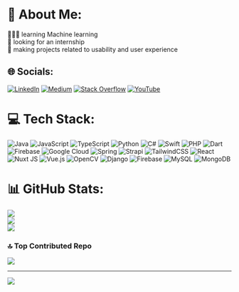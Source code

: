 # 💫 About Me:
👨🏻‍💻 learning Machine learning <br>💼 looking for an internship <br>🎢 making projects related to usability and user experience 


## 🌐 Socials:
[![LinkedIn](https://img.shields.io/badge/LinkedIn-%230077B5.svg?logo=linkedin&logoColor=white)](https://linkedin.com/in/min-thuta-naing-8282831bb) [![Medium](https://img.shields.io/badge/Medium-12100E?logo=medium&logoColor=white)](https://medium.com/@@min-thuta-naing) [![Stack Overflow](https://img.shields.io/badge/-Stackoverflow-FE7A16?logo=stack-overflow&logoColor=white)](https://stackoverflow.com/users/30553663) [![YouTube](https://img.shields.io/badge/YouTube-%23FF0000.svg?logo=YouTube&logoColor=white)](https://youtube.com/@@nainaionearth) 

# 💻 Tech Stack:
![Java](https://img.shields.io/badge/java-%23ED8B00.svg?style=flat-square&logo=openjdk&logoColor=white) ![JavaScript](https://img.shields.io/badge/javascript-%23323330.svg?style=flat-square&logo=javascript&logoColor=%23F7DF1E) ![TypeScript](https://img.shields.io/badge/typescript-%23007ACC.svg?style=flat-square&logo=typescript&logoColor=white) ![Python](https://img.shields.io/badge/python-3670A0?style=flat-square&logo=python&logoColor=ffdd54) ![C#](https://img.shields.io/badge/c%23-%23239120.svg?style=flat-square&logo=csharp&logoColor=white) ![Swift](https://img.shields.io/badge/swift-F54A2A?style=flat-square&logo=swift&logoColor=white) ![PHP](https://img.shields.io/badge/php-%23777BB4.svg?style=flat-square&logo=php&logoColor=white) ![Dart](https://img.shields.io/badge/dart-%230175C2.svg?style=flat-square&logo=dart&logoColor=white) ![Firebase](https://img.shields.io/badge/firebase-%23039BE5.svg?style=flat-square&logo=firebase) ![Google Cloud](https://img.shields.io/badge/GoogleCloud-%234285F4.svg?style=flat-square&logo=google-cloud&logoColor=white) ![Spring](https://img.shields.io/badge/spring-%236DB33F.svg?style=flat-square&logo=spring&logoColor=white) ![Strapi](https://img.shields.io/badge/strapi-%232E7EEA.svg?style=flat-square&logo=strapi&logoColor=white) ![TailwindCSS](https://img.shields.io/badge/tailwindcss-%2338B2AC.svg?style=flat-square&logo=tailwind-css&logoColor=white) ![React](https://img.shields.io/badge/react-%2320232a.svg?style=flat-square&logo=react&logoColor=%2361DAFB) ![Nuxt JS](https://img.shields.io/badge/Nuxt-002E3B?style=flat-square&logo=nuxt.js&logoColor=#00DC82) ![Vue.js](https://img.shields.io/badge/vue.js-%2335495e.svg?style=flat-square&logo=vuedotjs&logoColor=%234FC08D) ![OpenCV](https://img.shields.io/badge/opencv-%23white.svg?style=flat-square&logo=opencv&logoColor=white) ![Django](https://img.shields.io/badge/django-%23092E20.svg?style=flat-square&logo=django&logoColor=white) ![Firebase](https://img.shields.io/badge/firebase-a08021?style=flat-square&logo=firebase&logoColor=ffcd34) ![MySQL](https://img.shields.io/badge/mysql-4479A1.svg?style=flat-square&logo=mysql&logoColor=white) ![MongoDB](https://img.shields.io/badge/MongoDB-%234ea94b.svg?style=flat-square&logo=mongodb&logoColor=white)
# 📊 GitHub Stats:
![](https://github-readme-stats.vercel.app/api?username=min-thuta-naing&theme=calm&hide_border=false&include_all_commits=false&count_private=false)<br/>
![](https://nirzak-streak-stats.vercel.app/?user=min-thuta-naing&theme=calm&hide_border=false)<br/>
![](https://github-readme-stats.vercel.app/api/top-langs/?username=min-thuta-naing&theme=calm&hide_border=false&include_all_commits=false&count_private=false&layout=compact)

### 🔝 Top Contributed Repo
![](https://github-contributor-stats.vercel.app/api?username=min-thuta-naing&limit=5&theme=calm&combine_all_yearly_contributions=true)

---
[![](https://visitcount.itsvg.in/api?id=min-thuta-naing&icon=2&color=2)](https://visitcount.itsvg.in)

<!-- Proudly created with GPRM ( https://gprm.itsvg.in ) -->
